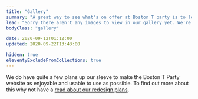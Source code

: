 ```yaml
---
title: "Gallery"
summary: "A great way to see what's on offer at Boston T party is to look through our photo gallery."
lead: "Sorry there aren't any images to view in our gallery yet. We're still working on this part of the website."
bodyClass: "gallery"

date: 2020-09-12T01:12:00
updated: 2020-09-22T13:43:00

hidden: true
eleventyExcludeFromCollections: true
---
```


We do have quite a few plans up our sleeve to make the Boston T Party website as enjoyable and usable to use as possible. To find out more about this why not have a [read about our redesign plans][1].

[1]: /messages/redesign

